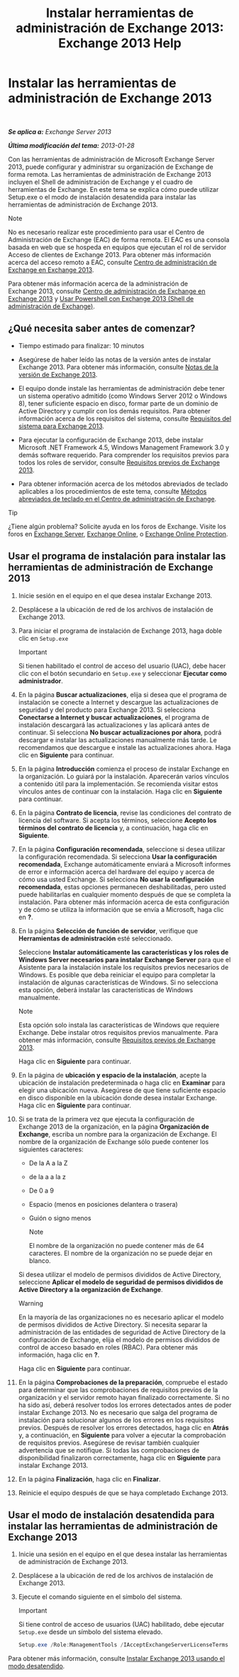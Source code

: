 ﻿---
title: 'Instalar herramientas de administración de Exchange 2013: Exchange 2013 Help'
TOCTitle: Instalar las herramientas de administración de Exchange 2013
ms:assetid: 71fcbe4c-783b-4f77-aabb-a21aa7a4ef23
ms:mtpsurl: https://technet.microsoft.com/es-es/library/Bb232090(v=EXCHG.150)
ms:contentKeyID: 49116308
ms.date: 04/23/2018
mtps_version: v=EXCHG.150
ms.translationtype: HT
---

# Instalar las herramientas de administración de Exchange 2013

 

_**Se aplica a:** Exchange Server 2013_

_**Última modificación del tema:** 2013-01-28_

Con las herramientas de administración de Microsoft Exchange Server 2013, puede configurar y administrar su organización de Exchange de forma remota. Las herramientas de administración de Exchange 2013 incluyen el Shell de administración de Exchange y el cuadro de herramientas de Exchange. En este tema se explica cómo puede utilizar Setup.exe o el modo de instalación desatendida para instalar las herramientas de administración de Exchange 2013.


> [!NOTE]
> No es necesario realizar este procedimiento para usar el Centro de Administración de Exchange (EAC) de forma remota. El EAC es una consola basada en web que se hospeda en equipos que ejecutan el rol de servidor Acceso de clientes de Exchange&nbsp;2013. Para obtener más información acerca del acceso remoto a EAC, consulte <A href="exchange-admin-center-in-exchange-2013-exchange-2013-help.md">Centro de administración de Exchange en Exchange 2013</A>.



Para obtener más información acerca de la administración de Exchange 2013, consulte [Centro de administración de Exchange en Exchange 2013](exchange-admin-center-in-exchange-2013-exchange-2013-help.md) y [Usar Powershell con Exchange 2013 (Shell de administración de Exchange)](https://technet.microsoft.com/es-es/library/bb123778\(v=exchg.150\)).

## ¿Qué necesita saber antes de comenzar?

  - Tiempo estimado para finalizar: 10 minutos

  - Asegúrese de haber leído las notas de la versión antes de instalar Exchange 2013. Para obtener más información, consulte [Notas de la versión de Exchange 2013](release-notes-for-exchange-2013-exchange-2013-help.md).

  - El equipo donde instale las herramientas de administración debe tener un sistema operativo admitido (como Windows Server 2012 o Windows 8), tener suficiente espacio en disco, formar parte de un dominio de Active Directory y cumplir con los demás requisitos. Para obtener información acerca de los requisitos del sistema, consulte [Requisitos del sistema para Exchange 2013](exchange-2013-system-requirements-exchange-2013-help.md).

  - Para ejecutar la configuración de Exchange 2013, debe instalar Microsoft .NET Framework 4.5, Windows Management Framework 3.0 y demás software requerido. Para comprender los requisitos previos para todos los roles de servidor, consulte [Requisitos previos de Exchange 2013](exchange-2013-prerequisites-exchange-2013-help.md).

  - Para obtener información acerca de los métodos abreviados de teclado aplicables a los procedimientos de este tema, consulte [Métodos abreviados de teclado en el Centro de administración de Exchange](keyboard-shortcuts-in-the-exchange-admin-center-exchange-online-protection-help.md).


> [!TIP]
> ¿Tiene algún problema? Solicite ayuda en los foros de Exchange. Visite los foros en <A href="https://go.microsoft.com/fwlink/p/?linkid=60612">Exchange Server</A>, <A href="https://go.microsoft.com/fwlink/p/?linkid=267542">Exchange Online</A>, o <A href="https://go.microsoft.com/fwlink/p/?linkid=285351">Exchange Online Protection</A>.



## Usar el programa de instalación para instalar las herramientas de administración de Exchange 2013

1.  Inicie sesión en el equipo en el que desea instalar Exchange 2013.

2.  Desplácese a la ubicación de red de los archivos de instalación de Exchange 2013.

3.  Para iniciar el programa de instalación de Exchange 2013, haga doble clic en `Setup.exe`
    

    > [!IMPORTANT]
    > Si tienen habilitado el control de acceso del usuario (UAC), debe hacer clic con el botón secundario en <CODE>Setup.exe</CODE> y seleccionar <STRONG>Ejecutar como administrador</STRONG>.



4.  En la página **Buscar actualizaciones**, elija si desea que el programa de instalación se conecte a Internet y descargue las actualizaciones de seguridad y del producto para Exchange 2013. Si selecciona **Conectarse a Internet y buscar actualizaciones**, el programa de instalación descargará las actualizaciones y las aplicará antes de continuar. Si selecciona **No buscar actualizaciones por ahora**, podrá descargar e instalar las actualizaciones manualmente más tarde. Le recomendamos que descargue e instale las actualizaciones ahora. Haga clic en **Siguiente** para continuar.

5.  En la página **Introducción** comienza el proceso de instalar Exchange en la organización. Lo guiará por la instalación. Aparecerán varios vínculos a contenido útil para la implementación. Se recomienda visitar estos vínculos antes de continuar con la instalación. Haga clic en **Siguiente** para continuar.

6.  En la página **Contrato de licencia**, revise las condiciones del contrato de licencia del software. Si acepta los términos, seleccione **Acepto los términos del contrato de licencia** y, a continuación, haga clic en **Siguiente**.

7.  En la página **Configuración recomendada**, seleccione si desea utilizar la configuración recomendada. Si selecciona **Usar la configuración recomendada**, Exchange automáticamente enviará a Microsoft informes de error e información acerca del hardware del equipo y acerca de cómo usa usted Exchange. Si selecciona **No usar la configuración recomendada**, estas opciones permanecen deshabilitadas, pero usted puede habilitarlas en cualquier momento después de que se completa la instalación. Para obtener más información acerca de esta configuración y de cómo se utiliza la información que se envía a Microsoft, haga clic en **?**.

8.  En la página **Selección de función de servidor**, verifique que **Herramientas de administración** esté seleccionado.
    
    Seleccione **Instalar automáticamente las características y los roles de Windows Server necesarios para instalar Exchange Server** para que el Asistente para la instalación instale los requisitos previos necesarios de Windows. Es posible que deba reiniciar el equipo para completar la instalación de algunas características de Windows. Si no selecciona esta opción, deberá instalar las características de Windows manualmente.
    

    > [!NOTE]
    > Esta opción solo instala las características de Windows que requiere Exchange. Debe instalar otros requisitos previos manualmente. Para obtener más información, consulte <A href="exchange-2013-prerequisites-exchange-2013-help.md">Requisitos previos de Exchange 2013</A>.

    
    Haga clic en **Siguiente** para continuar.

9.  En la página de **ubicación y espacio de la instalación**, acepte la ubicación de instalación predeterminada o haga clic en **Examinar** para elegir una ubicación nueva. Asegúrese de que tiene suficiente espacio en disco disponible en la ubicación donde desea instalar Exchange. Haga clic en **Siguiente** para continuar.

10.  Si se trata de la primera vez que ejecuta la configuración de Exchange 2013 de la organización, en la página **Organización de Exchange**, escriba un nombre para la organización de Exchange. El nombre de la organización de Exchange sólo puede contener los siguientes caracteres:
    
      - De la A a la Z
    
      - de la a a la z
    
      - De 0 a 9
    
      - Espacio (menos en posiciones delantera o trasera)
    
      - Guión o signo menos
        

        > [!NOTE]  
        > El nombre de la organización no puede contener más de 64 caracteres. El nombre de la organización no se puede dejar en blanco.

    
      Si desea utilizar el modelo de permisos divididos de Active Directory, seleccione **Aplicar el modelo de seguridad de permisos divididos de Active Directory a la organización de Exchange**.
    

      > [!WARNING]  
      > En la mayoría de las organizaciones no es necesario aplicar el modelo de permisos divididos de Active Directory. Si necesita separar la administración de las entidades de seguridad de Active Directory de la configuración de Exchange, elija el modelo de permisos divididos de control de acceso basado en roles (RBAC). Para obtener más información, haga clic en <STRONG>?</STRONG>.

    
     Haga clic en **Siguiente** para continuar.

11. En la página **Comprobaciones de la preparación**, compruebe el estado para determinar que las comprobaciones de requisitos previos de la organización y el servidor remoto hayan finalizado correctamente. Si no ha sido así, deberá resolver todos los errores detectados antes de poder instalar Exchange 2013. No es necesario que salga del programa de instalación para solucionar algunos de los errores en los requisitos previos. Después de resolver los errores detectados, haga clic en **Atrás** y, a continuación, en **Siguiente** para volver a ejecutar la comprobación de requisitos previos. Asegúrese de revisar también cualquier advertencia que se notifique. Si todas las comprobaciones de disponibilidad finalizaron correctamente, haga clic en **Siguiente** para instalar Exchange 2013.

12. En la página **Finalización**, haga clic en **Finalizar**.

13. Reinicie el equipo después de que se haya completado Exchange 2013.

## Usar el modo de instalación desatendida para instalar las herramientas de administración de Exchange 2013

1.  Inicie una sesión en el equipo en el que desea instalar las herramientas de administración de Exchange 2013.

2.  Desplácese a la ubicación de red de los archivos de instalación de Exchange 2013.

3.  Ejecute el comando siguiente en el símbolo del sistema.
    

    > [!IMPORTANT]  
    > Si tiene control de acceso de usuarios (UAC) habilitado, debe ejecutar <CODE>Setup.exe</CODE> desde un símbolo del sistema elevado.

    
    ```powershell
    Setup.exe /Role:ManagementTools /IAcceptExchangeServerLicenseTerms
    ```

Para obtener más información, consulte [Instalar Exchange 2013 usando el modo desatendido](install-exchange-2013-using-unattended-mode-exchange-2013-help.md).